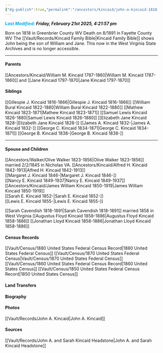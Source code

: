 ```yaml
---
{"dg-publish":true,"permalink":"/ancestors/kincaid/john-a-kincaid-1818-1891/","tags":["John-A-Kincaid"]}
---
```


***<font color="#00b0f0">Last Modified:</font> Friday, February 21st 2025, 4:21:57 pm***

Born on 1818 in Greenbrier County WV
Death on 8/1891 in Fayette County WV
The [[Vault/Records/Kincaid Family Bible\|Kincaid Family Bible]] shows John being the son of William and Jane. This now in the West Virginia State Archives and is no longer accessible.

---
#### Parents
[[Ancestors/Kincaid/William M. Kincaid 1787-1860\|William M. Kincaid 1787-1860]] and [[Jane Kincaid 1797-1870\|Jane Kincaid 1797-1870]]
#### Siblings
[[Gillespie J. Kincaid 1816-1866\|Gillespie J. Kincaid 1816-1866]]
[[William Bural Kincaid 1822-1880\|William Bural Kincaid 1822-1880]]
[[Mathew Kincaid 1823-1871\|Mathew Kincaid 1823-1871]]
[[Samuel Lewis Kincaid 1826-1880\|Samuel Lewis Kincaid 1826-1880]]
[[Elizabeth Jane Kincaid 1828-\|Elizabeth Jane Kincaid 1828-]]
[[James A. Kincaid 1832-\|James A. Kincaid 1832-]]
[[George C. Kincaid 1834-1871\|George C. Kincaid 1834-1871]]
[[George B. Kincaid 1838-\|George B. Kincaid 1838-]]

---
#### Spouse and Children
[[Ancestors/Walker/Olive Walker 1823-1856\|Olive Walker 1823-1856]] married 2/2/1845 in Nicholas VA.
[[Ancestors/Kincaid/Alfred H. Kincaid 1842-1913\|Alfred H. Kincaid 1842-1913]]  
[[Margaret J. Kincaid 1846-\|Margaret J. Kincaid 1846-]]  
[[Nancy E. Kincaid 1849-1937\|Nancy E. Kincaid 1849-1937]]  
[[Ancestors/Kincaid/James William Kincaid 1850-1919\|James William Kincaid 1850-1919]]  
[[Sarah E. Kincaid 1852-\|Sarah E. Kincaid 1852-]]  
[[Lewis E. Kincaid 1855-\|Lewis E. Kincaid 1855-]]  

[[Sarah Cavendish 1818-1891\|Sarah Cavendish 1818-1891]]  married 1858 in West Virginia
[[Augustus Floyd Kincaid 1858-1886\|Augustus Floyd Kincaid 1858-1886]]
[[Jonathan Lloyd Kincaid 1858-1886\|Jonathan Lloyd Kincaid 1858-1886]]

#### Census Records
[[Vault/Census/1880 United States Federal Census Record\|1880 United States Federal Census]]
[[Vault/Census/1870 United States Federal Census\|Vault/Census/1870 United States Federal Census]]
[[Vault/Census/1860 United States Federal Census Record\|1860 United States Census]]
[[Vault/Census/1850 United States Federal Census Record\|1850 United States Census]]

#### Land Transfers

#### Biography

#### Photos
[[Vault/Records/John A. Kincaid\|John A. Kincaid]]
#### Sources

[[Vault/Records/John A. and Sarah Kincaid Headstone\|John A. and Sarah Kincaid Headstone]]